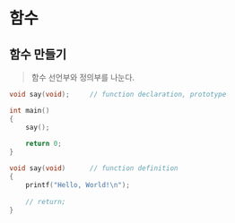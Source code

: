# 함수



## 함수 만들기

> 함수 선언부와 정의부를 나눈다.

```c
void say(void);		// function declaration, prototype

int main()
{
    say();
    
    return 0;
}

void say(void)		// function definition
{
    printf("Hello, World!\n");
    
    // return; 
}
```

